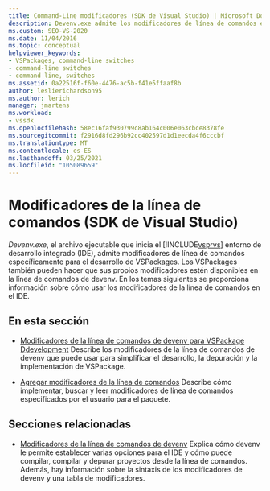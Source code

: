 ```yaml
---
title: Command-Line modificadores (SDK de Visual Studio) | Microsoft Docs
description: Devenv.exe admite los modificadores de línea de comandos específicamente para el desarrollo de VSPackages. Use los artículos de esta sección para obtener información acerca de los modificadores de la línea de comandos.
ms.custom: SEO-VS-2020
ms.date: 11/04/2016
ms.topic: conceptual
helpviewer_keywords:
- VSPackages, command-line switches
- command-line switches
- command line, switches
ms.assetid: 0a22516f-f60e-4476-ac5b-f41e5ffaaf8b
author: leslierichardson95
ms.author: lerich
manager: jmartens
ms.workload:
- vssdk
ms.openlocfilehash: 58ec16faf930799c8ab164c006e063cbce8378fe
ms.sourcegitcommit: f2916d8fd296b92cc402597d1d1eecda4f6cccbf
ms.translationtype: MT
ms.contentlocale: es-ES
ms.lasthandoff: 03/25/2021
ms.locfileid: "105089659"
---
```

# <a name="command-line-switches-visual-studio-sdk"></a>Modificadores de la línea de comandos (SDK de Visual Studio)
*Devenv.exe*, el archivo ejecutable que inicia el [!INCLUDE[vsprvs](../code-quality/includes/vsprvs_md.md)] entorno de desarrollo integrado (IDE), admite modificadores de línea de comandos específicamente para el desarrollo de VSPackages. Los VSPackages también pueden hacer que sus propios modificadores estén disponibles en la línea de comandos de devenv. En los temas siguientes se proporciona información sobre cómo usar los modificadores de la línea de comandos en el IDE.

## <a name="in-this-section"></a>En esta sección
- [Modificadores de la línea de comandos de devenv para VSPackage Ddevelopment](../extensibility/devenv-command-line-switches-for-vspackage-development.md) Describe los modificadores de la línea de comandos de devenv que puede usar para simplificar el desarrollo, la depuración y la implementación de VSPackage.

- [Agregar modificadores de la línea de comandos](../extensibility/adding-command-line-switches.md) Describe cómo implementar, buscar y leer modificadores de línea de comandos especificados por el usuario para el paquete.

## <a name="related-sections"></a>Secciones relacionadas
- [Modificadores de la línea de comandos de devenv](../ide/reference/devenv-command-line-switches.md) Explica cómo devenv le permite establecer varias opciones para el IDE y cómo puede compilar, compilar y depurar proyectos desde la línea de comandos. Además, hay información sobre la sintaxis de los modificadores de devenv y una tabla de modificadores.
